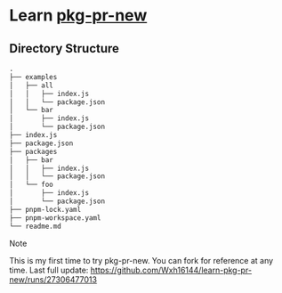 # Learn [pkg-pr-new](https://github.com/stackblitz-labs/pkg.pr.new)

## Directory Structure

```txt
.
├── examples
│   ├── all
│   │   ├── index.js
│   │   └── package.json
│   └── bar
│       ├── index.js
│       └── package.json
├── index.js
├── package.json
├── packages
│   ├── bar
│   │   ├── index.js
│   │   └── package.json
│   └── foo
│       ├── index.js
│       └── package.json
├── pnpm-lock.yaml
├── pnpm-workspace.yaml
└── readme.md
```

> [!NOTE]  
> This is my first time to try pkg-pr-new. You can fork for reference at any time.
> Last full update: https://github.com/Wxh16144/learn-pkg-pr-new/runs/27306477013
